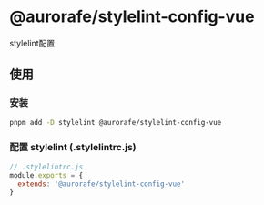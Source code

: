 # @aurorafe/stylelint-config-vue

stylelint配置

## 使用

### 安装

```bash
pnpm add -D stylelint @aurorafe/stylelint-config-vue
```

### 配置 stylelint (.stylelintrc.js)

```js
// .stylelintrc.js
module.exports = {
  extends: '@aurorafe/stylelint-config-vue'
}
```
